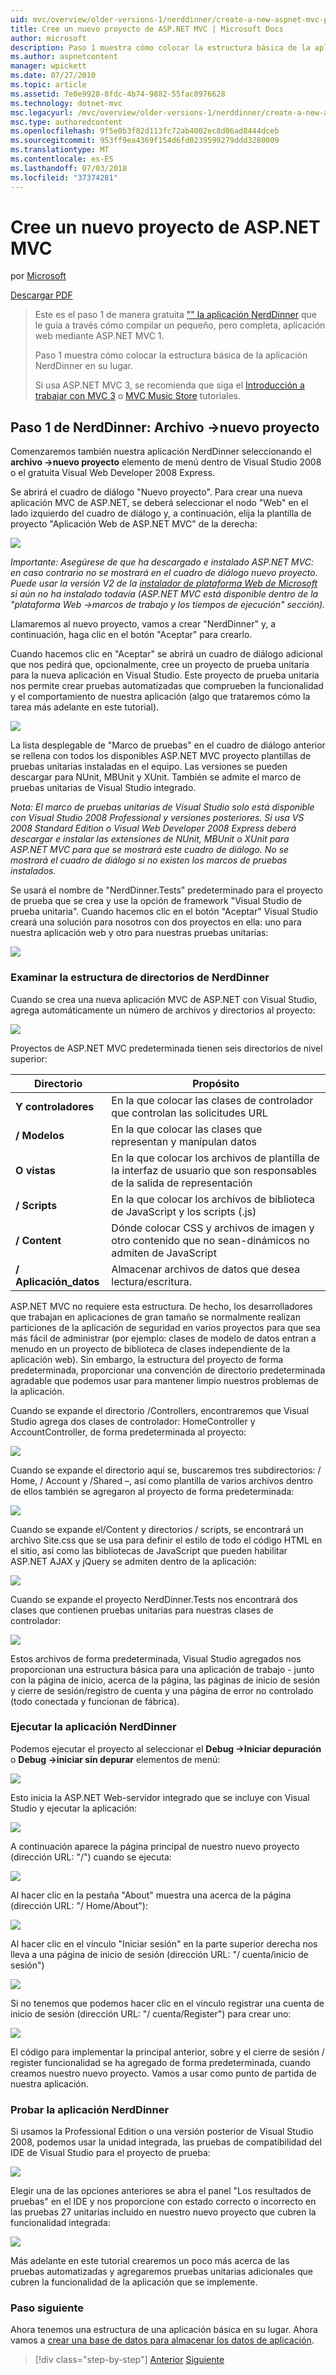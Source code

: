 ```yaml
---
uid: mvc/overview/older-versions-1/nerddinner/create-a-new-aspnet-mvc-project
title: Cree un nuevo proyecto de ASP.NET MVC | Microsoft Docs
author: microsoft
description: Paso 1 muestra cómo colocar la estructura básica de la aplicación NerdDinner en su lugar.
ms.author: aspnetcontent
manager: wpickett
ms.date: 07/27/2010
ms.topic: article
ms.assetid: 7e0e9928-8fdc-4b74-9882-55fac0976628
ms.technology: dotnet-mvc
msc.legacyurl: /mvc/overview/older-versions-1/nerddinner/create-a-new-aspnet-mvc-project
msc.type: authoredcontent
ms.openlocfilehash: 9f5e0b3f82d113fc72ab4002ec8d06ad8444dceb
ms.sourcegitcommit: 953ff9ea4369f154d6fd0239599279ddd3280009
ms.translationtype: MT
ms.contentlocale: es-ES
ms.lasthandoff: 07/03/2018
ms.locfileid: "37374281"
---
```

<a name="create-a-new-aspnet-mvc-project"></a>Cree un nuevo proyecto de ASP.NET MVC
====================
por [Microsoft](https://github.com/microsoft)

[Descargar PDF](http://aspnetmvcbook.s3.amazonaws.com/aspnetmvc-nerdinner_v1.pdf)

> Este es el paso 1 de manera gratuita ["" la aplicación NerdDinner](introducing-the-nerddinner-tutorial.md) que le guía a través cómo compilar un pequeño, pero completa, aplicación web mediante ASP.NET MVC 1.
> 
> Paso 1 muestra cómo colocar la estructura básica de la aplicación NerdDinner en su lugar.
> 
> Si usa ASP.NET MVC 3, se recomienda que siga el [Introducción a trabajar con MVC 3](../../older-versions/getting-started-with-aspnet-mvc3/cs/intro-to-aspnet-mvc-3.md) o [MVC Music Store](../../older-versions/mvc-music-store/mvc-music-store-part-1.md) tutoriales.


## <a name="nerddinner-step-1-file-gtnew-project"></a>Paso 1 de NerdDinner: Archivo -&gt;nuevo proyecto

Comenzaremos también nuestra aplicación NerdDinner seleccionando el **archivo -&gt;nuevo proyecto** elemento de menú dentro de Visual Studio 2008 o el gratuita Visual Web Developer 2008 Express.

Se abrirá el cuadro de diálogo "Nuevo proyecto". Para crear una nueva aplicación MVC de ASP.NET, se deberá seleccionar el nodo "Web" en el lado izquierdo del cuadro de diálogo y, a continuación, elija la plantilla de proyecto "Aplicación Web de ASP.NET MVC" de la derecha:

![](create-a-new-aspnet-mvc-project/_static/image1.png)

*Importante: Asegúrese de que ha descargado e instalado ASP.NET MVC: en caso contrario no se mostrará en el cuadro de diálogo nuevo proyecto. Puede usar la versión V2 de la [instalador de plataforma Web de Microsoft](https://www.microsoft.com/web/downloads/platform.aspx) si aún no ha instalado todavía (ASP.NET MVC está disponible dentro de la "plataforma Web -&gt;marcos de trabajo y los tiempos de ejecución" sección).*

Llamaremos al nuevo proyecto, vamos a crear "NerdDinner" y, a continuación, haga clic en el botón "Aceptar" para crearlo.

Cuando hacemos clic en "Aceptar" se abrirá un cuadro de diálogo adicional que nos pedirá que, opcionalmente, cree un proyecto de prueba unitaria para la nueva aplicación en Visual Studio. Este proyecto de prueba unitaria nos permite crear pruebas automatizadas que comprueben la funcionalidad y el comportamiento de nuestra aplicación (algo que trataremos cómo la tarea más adelante en este tutorial).

![](create-a-new-aspnet-mvc-project/_static/image2.png)

La lista desplegable de "Marco de pruebas" en el cuadro de diálogo anterior se rellena con todos los disponibles ASP.NET MVC proyecto plantillas de pruebas unitarias instaladas en el equipo. Las versiones se pueden descargar para NUnit, MBUnit y XUnit. También se admite el marco de pruebas unitarias de Visual Studio integrado.

*Nota: El marco de pruebas unitarias de Visual Studio solo está disponible con Visual Studio 2008 Professional y versiones posteriores. Si usa VS 2008 Standard Edition o Visual Web Developer 2008 Express deberá descargar e instalar las extensiones de NUnit, MBUnit o XUnit para ASP.NET MVC para que se mostrará este cuadro de diálogo. No se mostrará el cuadro de diálogo si no existen los marcos de pruebas instalados.*

Se usará el nombre de "NerdDinner.Tests" predeterminado para el proyecto de prueba que se crea y use la opción de framework "Visual Studio de prueba unitaria". Cuando hacemos clic en el botón "Aceptar" Visual Studio creará una solución para nosotros con dos proyectos en ella: uno para nuestra aplicación web y otro para nuestras pruebas unitarias:

![](create-a-new-aspnet-mvc-project/_static/image3.png)

### <a name="examining-the-nerddinner-directory-structure"></a>Examinar la estructura de directorios de NerdDinner

Cuando se crea una nueva aplicación MVC de ASP.NET con Visual Studio, agrega automáticamente un número de archivos y directorios al proyecto:

![](create-a-new-aspnet-mvc-project/_static/image4.png)

Proyectos de ASP.NET MVC predeterminada tienen seis directorios de nivel superior:

| **Directorio** | **Propósito** |
| --- | --- |
| **Y controladores** | En la que colocar las clases de controlador que controlan las solicitudes URL |
| **/ Modelos** | En la que colocar las clases que representan y manipulan datos |
| **O vistas** | En la que colocar los archivos de plantilla de la interfaz de usuario que son responsables de la salida de representación |
| **/ Scripts** | En la que colocar los archivos de biblioteca de JavaScript y los scripts (.js) |
| **/ Content** | Dónde colocar CSS y archivos de imagen y otro contenido que no sean-dinámicos no admiten de JavaScript |
| **/ Aplicación\_datos** | Almacenar archivos de datos que desea lectura/escritura. |

ASP.NET MVC no requiere esta estructura. De hecho, los desarrolladores que trabajan en aplicaciones de gran tamaño se normalmente realizan particiones de la aplicación de seguridad en varios proyectos para que sea más fácil de administrar (por ejemplo: clases de modelo de datos entran a menudo en un proyecto de biblioteca de clases independiente de la aplicación web). Sin embargo, la estructura del proyecto de forma predeterminada, proporcionar una convención de directorio predeterminada agradable que podemos usar para mantener limpio nuestros problemas de la aplicación.

Cuando se expande el directorio /Controllers, encontraremos que Visual Studio agrega dos clases de controlador: HomeController y AccountController, de forma predeterminada al proyecto:

![](create-a-new-aspnet-mvc-project/_static/image5.png)

Cuando se expande el directorio aquí se, buscaremos tres subdirectorios: / Home, / Account y /Shared –, así como plantilla de varios archivos dentro de ellos también se agregaron al proyecto de forma predeterminada:

![](create-a-new-aspnet-mvc-project/_static/image6.png)

Cuando se expande el/Content y directorios / scripts, se encontrará un archivo Site.css que se usa para definir el estilo de todo el código HTML en el sitio, así como las bibliotecas de JavaScript que pueden habilitar ASP.NET AJAX y jQuery se admiten dentro de la aplicación:

![](create-a-new-aspnet-mvc-project/_static/image7.png)

Cuando se expande el proyecto NerdDinner.Tests nos encontrará dos clases que contienen pruebas unitarias para nuestras clases de controlador:

![](create-a-new-aspnet-mvc-project/_static/image8.png)

Estos archivos de forma predeterminada, Visual Studio agregados nos proporcionan una estructura básica para una aplicación de trabajo - junto con la página de inicio, acerca de la página, las páginas de inicio de sesión y cierre de sesión/registro de cuenta y una página de error no controlado (todo conectada y funcionan de fábrica).

### <a name="running-the-nerddinner-application"></a>Ejecutar la aplicación NerdDinner

Podemos ejecutar el proyecto al seleccionar el **Debug -&gt;Iniciar depuración** o **Debug -&gt;iniciar sin depurar** elementos de menú:

![](create-a-new-aspnet-mvc-project/_static/image9.png)

Esto inicia la ASP.NET Web-servidor integrado que se incluye con Visual Studio y ejecutar la aplicación:

![](create-a-new-aspnet-mvc-project/_static/image10.png)

A continuación aparece la página principal de nuestro nuevo proyecto (dirección URL: "/") cuando se ejecuta:

![](create-a-new-aspnet-mvc-project/_static/image11.png)

Al hacer clic en la pestaña "About" muestra una acerca de la página (dirección URL: "/ Home/About"):

![](create-a-new-aspnet-mvc-project/_static/image12.png)

Al hacer clic en el vínculo "Iniciar sesión" en la parte superior derecha nos lleva a una página de inicio de sesión (dirección URL: "/ cuenta/inicio de sesión")

![](create-a-new-aspnet-mvc-project/_static/image13.png)

Si no tenemos que podemos hacer clic en el vínculo registrar una cuenta de inicio de sesión (dirección URL: "/ cuenta/Register") para crear uno:

![](create-a-new-aspnet-mvc-project/_static/image14.png)

El código para implementar la principal anterior, sobre y el cierre de sesión / register funcionalidad se ha agregado de forma predeterminada, cuando creamos nuestro nuevo proyecto. Vamos a usar como punto de partida de nuestra aplicación.

### <a name="testing-the-nerddinner-application"></a>Probar la aplicación NerdDinner

Si usamos la Professional Edition o una versión posterior de Visual Studio 2008, podemos usar la unidad integrada, las pruebas de compatibilidad del IDE de Visual Studio para el proyecto de prueba:

![](create-a-new-aspnet-mvc-project/_static/image15.png)

Elegir una de las opciones anteriores se abra el panel "Los resultados de pruebas" en el IDE y nos proporcione con estado correcto o incorrecto en las pruebas 27 unitarias incluido en nuestro nuevo proyecto que cubren la funcionalidad integrada:

![](create-a-new-aspnet-mvc-project/_static/image16.png)

Más adelante en este tutorial crearemos un poco más acerca de las pruebas automatizadas y agregaremos pruebas unitarias adicionales que cubren la funcionalidad de la aplicación que se implemente.

### <a name="next-step"></a>Paso siguiente

Ahora tenemos una estructura de una aplicación básica en su lugar. Ahora vamos a [crear una base de datos para almacenar los datos de aplicación](create-a-database.md).

> [!div class="step-by-step"]
> [Anterior](introducing-the-nerddinner-tutorial.md)
> [Siguiente](create-a-database.md)
